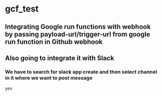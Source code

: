 # gcf_test
## Integrating Google run functions with webhook by passing payload-url/trigger-url from google run function in Github webhook
## Also going to integrate it with Slack 
### We have to search for slack app create and then select channel in it where we want to post message 
yes
